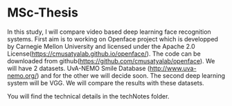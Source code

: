 # MSc-Thesis
In this study, I will compare video based deep learning face recognition systems.
First aim is to working on Openface project which is developped by Carnegie Mellon University and licensed under the Apache 2.0 License(https://cmusatyalab.github.io/openface/). The code can be downloaded from github(https://github.com/cmusatyalab/openface).
We will have 2 datasets. UvA-NEMO Smile Database (http://www.uva-nemo.org/) and for the other we will decide soon.
The second deep learning system will be VGG. We will compare the results with these datasets.

You will find the technical details in the techNotes folder.
